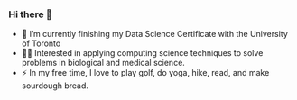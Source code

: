 ### Hi there 👋

- :dna:  I’m currently finishing my Data Science Certificate with the University of Toronto
- :woman_scientist:  Interested in applying computing science techniques to solve problems in biological and medical science. 
- ⚡  In my free time, I love to play golf, do yoga, hike, read, and make sourdough bread.

<!--
**MariaGarzon/MariaGarzon** is a ✨ _special_ ✨ repository because its `README.md` (this file) appears on your GitHub profile.


- :dna: I’m currently finishing my Data Science Certificate with the University of Toronto
- :woman_scientist: Interested in applying computing science techniques to solve problems in biological and medical science. 
- ⚡ In my free time, I love to play golf, do yoga, hike, read, and make sourdough bread.

-->
